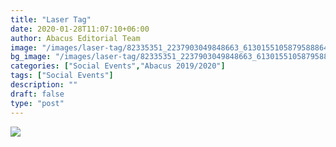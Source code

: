 ```yaml
---
title: "Laser Tag"
date: 2020-01-28T11:07:10+06:00
author: Abacus Editorial Team
image: "/images/laser-tag/82335351_2237903049848663_6130155105879588864_o.jpg"
bg_image: "/images/laser-tag/82335351_2237903049848663_6130155105879588864_o.jpg"
categories: ["Social Events","Abacus 2019/2020"]
tags: ["Social Events"]
description: ""
draft: false
type: "post"
---
```


![](/images/laser-tag/83484289_2245891152383186_4878742411968249856_o.jpg)